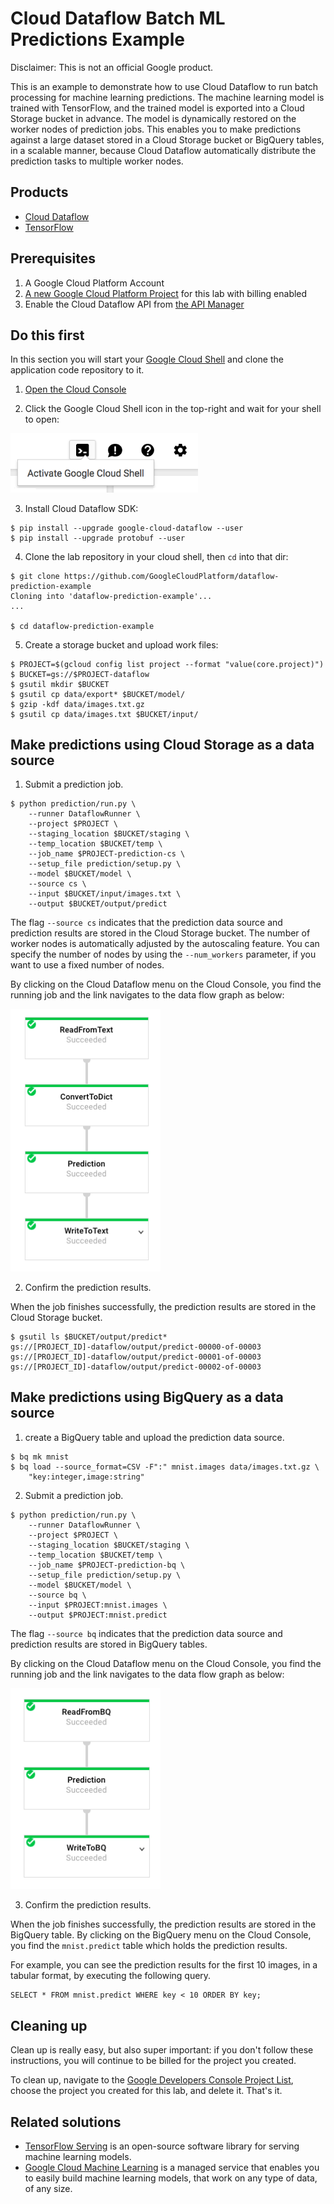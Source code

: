 # Cloud Dataflow Batch ML Predictions Example

Disclaimer: This is not an official Google product.

This is an example to demonstrate how to use Cloud Dataflow to run batch
 processing for machine learning predictions. The machine learning model is
 trained with TensorFlow, and the trained model is exported into a Cloud
 Storage bucket in advance. The model is dynamically restored on the worker
 nodes of prediction jobs. This enables you to make predictions against a
 large dataset stored in a Cloud Storage bucket or BigQuery tables, in a
 scalable manner, because Cloud Dataflow automatically distribute the
 prediction tasks to multiple worker nodes.

## Products
- [Cloud Dataflow][1]
- [TensorFlow][2]

[1]: https://cloud.google.com/dataflow/
[2]: https://www.tensorflow.org/

## Prerequisites
1. A Google Cloud Platform Account
2. [A new Google Cloud Platform Project][3] for this lab with billing enabled
3. Enable the Cloud Dataflow API from [the API Manager][4]

[3]: https://console.developers.google.com/project
[4]: https://console.developers.google.com

## Do this first
In this section you will start your [Google Cloud Shell][5] and clone the
 application code repository to it.

1. [Open the Cloud Console][6]

2. Click the Google Cloud Shell icon in the top-right and wait for your shell
 to open:

 <img src="docs/img/cloud-shell.png" width="300">

3. Install Cloud Dataflow SDK:

  ```
  $ pip install --upgrade google-cloud-dataflow --user
  $ pip install --upgrade protobuf --user
  ```
  
4. Clone the lab repository in your cloud shell, then `cd` into that dir:

  ```
  $ git clone https://github.com/GoogleCloudPlatform/dataflow-prediction-example
  Cloning into 'dataflow-prediction-example'...
  ...

  $ cd dataflow-prediction-example
  ```

[5]: https://cloud.google.com/cloud-shell/docs/
[6]: https://console.cloud.google.com/

5. Create a storage bucket and upload work files:

  ```
  $ PROJECT=$(gcloud config list project --format "value(core.project)")
  $ BUCKET=gs://$PROJECT-dataflow
  $ gsutil mkdir $BUCKET
  $ gsutil cp data/export* $BUCKET/model/
  $ gzip -kdf data/images.txt.gz
  $ gsutil cp data/images.txt $BUCKET/input/
  ```

## Make predictions using Cloud Storage as a data source

1. Submit a prediction job.

  ```
  $ python prediction/run.py \
      --runner DataflowRunner \
      --project $PROJECT \
      --staging_location $BUCKET/staging \
      --temp_location $BUCKET/temp \
      --job_name $PROJECT-prediction-cs \
      --setup_file prediction/setup.py \
      --model $BUCKET/model \
      --source cs \
      --input $BUCKET/input/images.txt \
      --output $BUCKET/output/predict
  ```

  The flag `--source cs` indicates that the prediction data source
  and prediction results are stored in the Cloud Storage bucket.
  The number of worker nodes is automatically adjusted by the autoscaling
  feature. You can specify the number of nodes by using the `--num_workers`
  parameter, if you want to use a fixed number of nodes.

  By clicking on the Cloud Dataflow menu on the Cloud Console, you find
  the running job and the link navigates to the data flow graph as below:

 <img src="docs/img/dataflow01.png" width="240">

2. Confirm the prediction results.

  When the job finishes successfully, the prediction results are stored
  in the Cloud Storage bucket.

  ```
  $ gsutil ls $BUCKET/output/predict*
  gs://[PROJECT_ID]-dataflow/output/predict-00000-of-00003
  gs://[PROJECT_ID]-dataflow/output/predict-00001-of-00003
  gs://[PROJECT_ID]-dataflow/output/predict-00002-of-00003
  ```

## Make predictions using BigQuery as a data source

1. create a BigQuery table and upload the prediction data source.

  ```
  $ bq mk mnist
  $ bq load --source_format=CSV -F":" mnist.images data/images.txt.gz \
      "key:integer,image:string"
  ```

2. Submit a prediction job.

  ```
  $ python prediction/run.py \
      --runner DataflowRunner \
      --project $PROJECT \
      --staging_location $BUCKET/staging \
      --temp_location $BUCKET/temp \
      --job_name $PROJECT-prediction-bq \
      --setup_file prediction/setup.py \
      --model $BUCKET/model \
      --source bq \
      --input $PROJECT:mnist.images \
      --output $PROJECT:mnist.predict
  ```

  The flag `--source bq` indicates that the prediction data source
  and prediction results are stored in BigQuery tables.

  By clicking on the Cloud Dataflow menu on the Cloud Console, you find
  the running job and the link navigates to the data flow graph as below:

 <img src="docs/img/dataflow02.png" width="240">

3. Confirm the prediction results.

  When the job finishes successfully, the prediction results are stored in
  the BigQuery table. By clicking on the BigQuery menu on the Cloud Console,
  you find the `mnist.predict` table which holds the prediction results.

  For example, you can see the prediction results for the first 10 images,
  in a tabular format, by executing the following query.

  ```
  SELECT * FROM mnist.predict WHERE key < 10 ORDER BY key;
  ```

## Cleaning up
Clean up is really easy, but also super important: if you don't follow these
 instructions, you will continue to be billed for the project you created.

To clean up, navigate to the [Google Developers Console Project List][5],
 choose the project you created for this lab, and delete it. That's it.

[5]: https://console.developers.google.com/project

## Related solutions
- [TensorFlow Serving][6] is an open-source software library for serving machine
 learning models.
- [Google Cloud Machine Learning][7] is a managed service that enables you to
 easily build machine learning models, that work on any type of data, of any
 size.

[6]: https://github.com/tensorflow/serving
[7]: https://cloud.google.com/ml/
